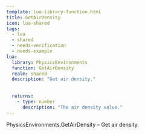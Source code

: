 ```yaml
---
template: lua-library-function.html
title: GetAirDensity
icon: lua-shared
tags:
  - lua
  - shared
  - needs-verification
  - needs-example
lua:
  library: PhysicsEnvironments
  function: GetAirDensity
  realm: shared
  description: "Get air density."
  
  
  returns:
    - type: number
      description: "The air density value."
---
```


<div class="lua__search__keywords">
PhysicsEnvironments.GetAirDensity &#x2013; Get air density.
</div>
